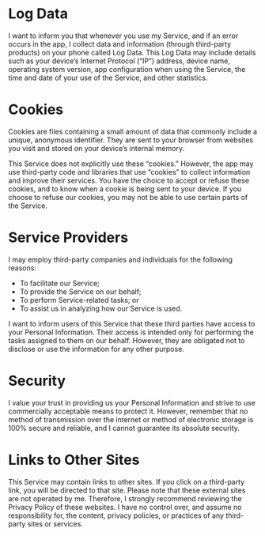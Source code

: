 # Log Data
I want to inform you that whenever you use my Service, and if an error occurs in the app, I collect data and information (through third-party products) on your phone called Log Data. This Log Data may include details such as your device’s Internet Protocol (“IP”) address, device name, operating system version, app configuration when using the Service, the time and date of your use of the Service, and other statistics.

# Cookies
Cookies are files containing a small amount of data that commonly include a unique, anonymous identifier. They are sent to your browser from websites you visit and stored on your device’s internal memory.

This Service does not explicitly use these “cookies.” However, the app may use third-party code and libraries that use “cookies” to collect information and improve their services. You have the choice to accept or refuse these cookies, and to know when a cookie is being sent to your device. If you choose to refuse our cookies, you may not be able to use certain parts of the Service.

# Service Providers
I may employ third-party companies and individuals for the following reasons:

- To facilitate our Service;
- To provide the Service on our behalf;
-  To perform Service-related tasks; or
-  To assist us in analyzing how our Service is used.

I want to inform users of this Service that these third parties have access to your Personal Information. Their access is intended only for performing the tasks assigned to them on our behalf. However, they are obligated not to disclose or use the information for any other purpose.

# Security
I value your trust in providing us your Personal Information and strive to use commercially acceptable means to protect it. However, remember that no method of transmission over the internet or method of electronic storage is 100% secure and reliable, and I cannot guarantee its absolute security.

# Links to Other Sites
This Service may contain links to other sites. If you click on a third-party link, you will be directed to that site. Please note that these external sites are not operated by me. Therefore, I strongly recommend reviewing the Privacy Policy of these websites. I have no control over, and assume no responsibility for, the content, privacy policies, or practices of any third-party sites or services.
